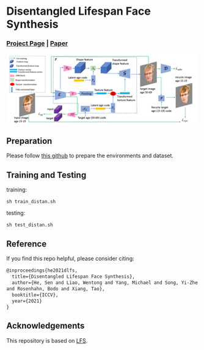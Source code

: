 # Disentangled Lifespan Face Synthesis
### [Project Page](https://senhe.github.io/projects/iccv_2021_lifespan_face/) | [Paper](https://senhe.github.io/projects/iccv_2021_lifespan_face/)

<div align="center">
<img src=./fig/archi.png width="1200">
</div>

## Preparation

Please follow [this github](https://github.com/royorel/Lifespan_Age_Transformation_Synthesis) to prepare the environments and dataset.

## Training and Testing
training:
```
sh train_distan.sh
```
testing:
```
sh test_distan.sh
```

## Reference

If you find this repo helpful, please consider citing:

```
@inproceedings{he2021dlfs,
  title={Disentangled Lifespan Face Synthesis},
  author={He, Sen and Liao, Wentong and Yang, Michael and Song, Yi-Zhe and Rosenhahn, Bodo and Xiang, Tao},
  booktitle={ICCV},
  year={2021}
}
```

## Acknowledgements

This repository is based on [LFS](https://github.com/royorel/Lifespan_Age_Transformation_Synthesis).
